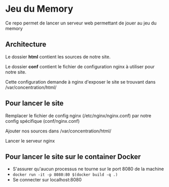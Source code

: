 # Jeu du Memory

Ce repo permet de lancer un serveur web permettant de jouer au jeu du memory

## Architecture

Le dossier **html** contient les sources de notre site.

Le dossier **conf** contient le fichier de configuration nginx à utiliser pour notre site.

Cette configuration demande à nginx d'exposer le site se trouvant dans /var/concentration/html/


## Pour lancer le site

Remplacer le fichier de config nginx (/etc/nginx/nginx.conf) par notre config spécifique (conf/nginx.conf)

Ajouter nos sources dans /var/concentration/html/

Lancer le serveur nginx

## Pour lancer le site sur le container Docker
* S'assurer qu'aucun processus ne tourne sur le port 8080 de la machine
* `docker run -it -p 8080:80 $(docker build -q .)`
* Se connecter sur localhost:8080
